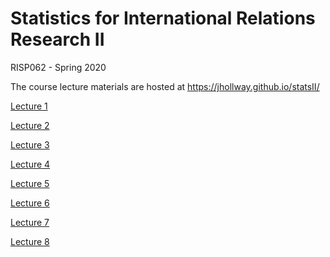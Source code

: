 Statistics for International Relations Research II
===============================

RISP062 - Spring 2020

The course lecture materials are hosted at https://jhollway.github.io/statsII/

[Lecture 1](https://jhollway.github.io/statsII/STAT_L1_Refresher.html)

[Lecture 2](https://jhollway.github.io/statsII/STAT_L2_Modelling.html)

[Lecture 3](https://jhollway.github.io/statsII/STAT_L3_Assumptions.html)

[Lecture 4](https://jhollway.github.io/statsII/STAT_L4_MLE.html)

[Lecture 5](https://jhollway.github.io/statsII/STAT_L5_Binary.html)

[Lecture 6](https://jhollway.github.io/statsII/STAT_L6_Multinomial.html)

[Lecture 7](https://jhollway.github.io/statsII/STAT_L7_Count.html)

[Lecture 8](https://jhollway.github.io/statsII/STAT_L8_Mixed.html)